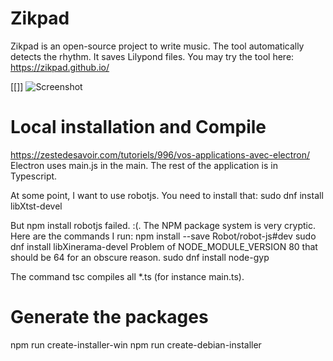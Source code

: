 # Zikpad

Zikpad is an open-source project to write music. The tool automatically detects the rhythm. It saves Lilypond files. You may try the tool here: https://zikpad.github.io/


[[]]
![Screenshot](./screenshot.png")


# Local installation and Compile

https://zestedesavoir.com/tutoriels/996/vos-applications-avec-electron/
Electron uses main.js in the main. The rest of the application is in Typescript.

At some point, I want to use robotjs. You need to install that:
sudo dnf install libXtst-devel

But npm install robotjs failed. :(. The NPM package system is very cryptic. Here are the commands I run:
npm install --save Robot/robot-js#dev
sudo dnf install libXinerama-devel
Problem of NODE_MODULE_VERSION 80 that should be 64 for an obscure reason.
sudo dnf install node-gyp

The command tsc compiles all *.ts (for instance main.ts).






# Generate the packages
 npm run create-installer-win
 npm run create-debian-installer
